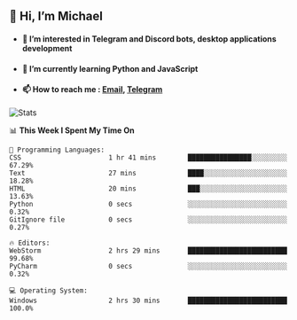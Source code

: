 ## 👋 Hi, I’m Michael
- #### 👀 I’m interested in Telegram and Discord bots, desktop applications development
- #### 🌱 I’m currently learning Python and JavaScript
- #### 📫 How to reach me : [Email](mailto:misha@kurapov.ru), [Telegram](https://t.me/mickr7)

![Stats](https://github-readme-stats.vercel.app/api?username=krpff&show_icons=true&theme=github_dark&hide_border=true&hide=issues&count_private=true&layout=compact)


<!--START_SECTION:waka-->
📊 **This Week I Spent My Time On** 

```text
💬 Programming Languages: 
CSS                      1 hr 41 mins        ████████████████░░░░░░░░░   67.29% 
Text                     27 mins             ████░░░░░░░░░░░░░░░░░░░░░   18.28% 
HTML                     20 mins             ███░░░░░░░░░░░░░░░░░░░░░░   13.63% 
Python                   0 secs              ░░░░░░░░░░░░░░░░░░░░░░░░░   0.32% 
GitIgnore file           0 secs              ░░░░░░░░░░░░░░░░░░░░░░░░░   0.27%

🔥 Editors: 
WebStorm                 2 hrs 29 mins       █████████████████████████   99.68% 
PyCharm                  0 secs              ░░░░░░░░░░░░░░░░░░░░░░░░░   0.32%

💻 Operating System: 
Windows                  2 hrs 30 mins       █████████████████████████   100.0%

```


<!--END_SECTION:waka-->
